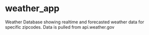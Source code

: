 # weather_app
Weather Database showing realtime and forecasted weather data for specific zipcodes. Data is pulled from api.weather.gov
